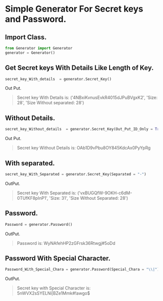 # Simple Generator For Secret keys and Password.

## Import Class.

```python
from Generator import Generator
generator = Generator()
```

## Get Secret keys With Details Like Length of Key.

```python
secret_key_With_details  = generator.Secret_Key()
```

Out Put.

> Secret key With Details is: ('4NBxiKvnusEvkR4015dJPuBVgxK2', 'Size: 28', 'Size Without separated: 28')

## Without Details.

```python
secret_key_Without_details  = generator.Secret_Key(Out_Put_ID_Only = True)
```

Out Put.

> Secret key Without Details is: OAb1D9vPbu8OY845KdcAx0PyYpRg

## With separated.

```python
secret_key_With_Separated = generator.Secret_Key(Separated = "-")
```

OutPut.

> Secret key With Separated is: ('vxBUGQfW-9OKH-c6dM-0TUfKF8pInP1', 'Size: 31', 'Size Without Separated: 28')

## Password.

```python
Password = generator.Password()
```

OutPut.

> Password is: WyNAfehHP2zGFrsk36Rtwgj#5oDd

## Password With Special Character.

```python
Password_With_Special_Chara = generator.Password(Special_Chara = "\\|")
```

OutPut.

> Secret key with Special Character is: 5nWVX2sSYELNi|BZe1Mmk#!awgo$
